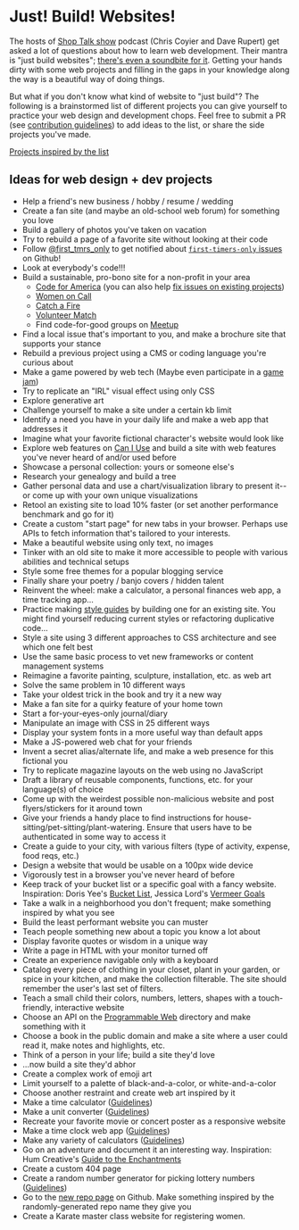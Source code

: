 # Just! Build! Websites!

The hosts of [Shop Talk show](http://shoptalkshow.com/) podcast (Chris Coyier and Dave Rupert) get asked a lot of questions about how to learn web development. Their mantra is "just build websites"; [there's even a soundbite for it](http://shoptalkshow.com/mantra/). Getting your hands dirty with some web projects and filling in the gaps in your knowledge along the way is a beautiful way of doing things.

But what if you don't know what kind of website to "just build"? The following is a brainstormed list of different projects you can give yourself to practice your web design and development chops. Feel free to submit a PR (see [contribution guidelines](CONTRIBUTING.md)) to add ideas to the list, or share the side projects you've made.

[Projects inspired by the list](docs/inspired-projects.md)

## Ideas for web design + dev projects

* Help a friend's new business / hobby / resume / wedding
* Create a fan site (and maybe an old-school web forum) for something you love
* Build a gallery of photos you've taken on vacation
* Try to rebuild a page of a favorite site without looking at their code
* Follow [@first_tmrs_only](https://twitter.com/first_tmrs_only) to get notified about [`first-timers-only` issues](http://www.firsttimersonly.com/) on Github!
* Look at everybody's code!!!
* Build a sustainable, pro-bono site for a non-profit in your area
  * [Code for America](http://www.codeforamerica.org/) (you can also help [fix issues on existing projects](https://www.codeforamerica.org/geeks/civicissues))
  * [Women on Call](https://www.womenoncall.org/)
  * [Catch a Fire](https://www.catchafire.org/)
  * [Volunteer Match](https://www.volunteermatch.org/)
  * Find code-for-good groups on [Meetup](http://meetup.com)
* Find a local issue that's important to you, and make a brochure site that supports your stance
* Rebuild a previous project using a CMS or coding language you're curious about
* Make a game powered by web tech (Maybe even participate in a [game jam](http://www.indiegamejams.com/))
* Try to replicate an "IRL" visual effect using only CSS
* Explore generative art
* Challenge yourself to make a site under a certain kb limit
* Identify a need you have in your daily life and make a web app that addresses it
 * Imagine what your favorite fictional character's website would look like
* Explore web features on [Can I Use](http://caniuse.com/) and build a site with web features you've never heard of and/or used before
* Showcase a personal collection: yours or someone else's
* Research your genealogy and build a  tree
* Gather personal data and use a chart/visualization library to present it--or come up with your own unique visualizations
* Retool an existing site to load 10% faster (or set another performance benchmark and go for it)
* Create a custom "start page" for new tabs in your browser. Perhaps use APIs to fetch information that's tailored to your interests.
* Make a beautiful website using only text, no images
* Tinker with an old site to make it more accessible to people with various abilities and technical setups
* Style some free themes for a popular blogging service
* Finally share your poetry / banjo covers / hidden talent
* Reinvent the wheel: make a calculator, a personal finances web app, a time tracking app...
* Practice making [style guides](http://styleguides.io/examples.html) by building one for an existing site. You might find yourself reducing current styles or refactoring duplicative code...
* Style a site using 3 different approaches to CSS architecture and see which one felt best
* Use the same basic process to vet new frameworks or content management systems
* Reimagine a favorite painting, sculpture, installation, etc. as web art
* Solve the same problem in 10 different ways
* Take your oldest trick in the book and try it a new way
* Make a fan site for a quirky feature of your home town
* Start a for-your-eyes-only journal/diary
* Manipulate an image with CSS in 25 different ways
* Display your system fonts in a more useful way than default apps
* Make a JS-powered web chat for your friends
* Invent a secret alias/alternate life, and make a web presence for this fictional you
* Try to replicate magazine layouts on the web using no JavaScript
* Draft a library of reusable components, functions, etc. for your language(s) of choice
* Come up with the weirdest possible non-malicious website and post flyers/stickers for it around town
* Give your friends a handy place to find instructions for house-sitting/pet-sitting/plant-watering. Ensure that users have to be authenticated in some way to access it
* Create a guide to your city, with various filters (type of activity, expense, food reqs, etc.)
* Design a website that would be usable on a 100px wide device
* Vigorously test in a browser you've never heard of before
* Keep track of your bucket list or a specific goal with a fancy website. Inspiration:  Doris Yee's [Bucket List](http://www.yeedor.com/bucket-list/), Jessica Lord's [Vermeer Goals](http://jlord.us/vermeer/)
* Take a walk in a neighborhood you don't frequent; make something inspired by what you see
* Build the least performant website you can muster
* Teach people something new about a topic you know a lot about
* Display favorite quotes or wisdom in a unique way
* Write a page in HTML with your monitor turned off
* Create an experience navigable only with a keyboard
* Catalog every piece of clothing in your closet, plant in your garden, or spice in your kitchen, and make the collection filterable. The site should remember the user's last set of filters.
* Teach a small child their colors, numbers, letters, shapes with a touch-friendly, interactive website
* Choose an API on the [Programmable Web](http://www.programmableweb.com/apis/directory) directory and make something with it
* Choose a book in the public domain and make a site where a user could read it, make notes and highlights, etc.
* Think of a person in your life; build a site they'd love
* ...now build a site they'd abhor
* Create a complex work of emoji art
* Limit yourself to a palette of black-and-a-color, or white-and-a-color
* Choose another restraint and create web art inspired by it
* Make a time calculator ([Guidelines](docs/time-calculator.md))
* Make a unit converter ([Guidelines](docs/unit-converter.md))
* Recreate your favorite movie or concert poster as a responsive website
* Make a time clock web app ([Guidelines](docs/time-clock.md))
* Make any variety of calculators ([Guidelines](docs/various-calculators.md))
* Go on an adventure and document it an interesting way. Inspiration: Hum Creative's [Guide to the Enchantments](http://enchantments.guide/)
* Create a custom 404 page
* Create a random number generator for picking lottery numbers ([Guidelines](docs/lottery-numbers.md))
* Go to the [new repo page](https://github.com/new) on Github. Make something inspired by the randomly-generated repo name they give you
* Create a Karate master class website for registering women.
